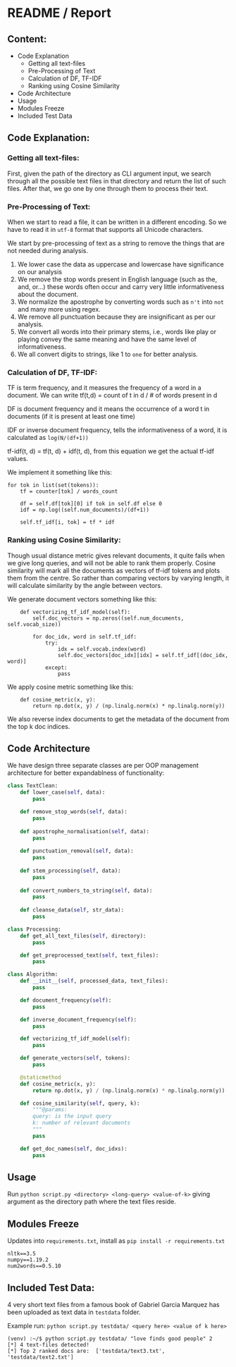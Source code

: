 # README / Report


## Content:
- Code Explanation
	- Getting all text-files
	- Pre-Processing of Text
	- Calculation of DF, TF-IDF
	- Ranking using Cosine Similarity
- Code Architecture
- Usage
- Modules Freeze
- Included Test Data

## Code Explanation:

### Getting all text-files:

First, given the path of the directory as CLI argument input, we search through all the possible text files in that directory and return the list of such files. After that, we go one by one through them to process their text.


### Pre-Processing of Text:

When we start to read a file, it can be written in a different encoding. So we have to read it in `utf-8` format that supports all Unicode characters.

We start by pre-processing of text as a string to remove the things that are not needed during analysis.
1. We lower case the data as uppercase and lowercase have significance on our analysis
2. We remove the stop words present in English language (such as the, and, or...) these words often occur and carry very little informativeness about the document.
3. We normalize the apostrophe by converting words such as `n't` into `not` and many more using regex.
4. We remove all punctuation because they are insignificant as per our analysis.
5. We convert all words into their primary stems, i.e., words like play or playing convey the same meaning and have the same level of informativeness.
6. We all convert digits to strings, like 1 to `one` for better analysis.


### Calculation of DF, TF-IDF:

TF is term frequency, and it measures the frequency of a word in a document.
We can write tf(t,d) = count of t in d / # of words present in d

DF is document frequency and it means the occurrence of a word t in documents (if it is present at least one time)

IDF or inverse document frequency, tells the informativeness of a word, it is calculated as `log(N/(df+1))`

tf-idf(t, d) = tf(t, d) + idf(t, d), from this equation we get the actual tf-idf values.

We implement it something like this:
```
for tok in list(set(tokens)):
    tf = counter[tok] / words_count

    df = self.df[tok][0] if tok in self.df else 0 
    idf = np.log((self.num_documents)/(df+1))

    self.tf_idf[i, tok] = tf * idf
```


### Ranking using Cosine Similarity:

Though usual distance metric gives relevant documents, it quite fails when we give long queries, and will not be able to rank them properly. Cosine similarity will mark all the documents as vectors of tf-idf tokens and plots them from the centre. So rather than comparing vectors by varying length, it will calculate similarity by the angle between vectors.


We generate document vectors something like this:
```
    def vectorizing_tf_idf_model(self):
        self.doc_vectors = np.zeros((self.num_documents, self.vocab_size))

        for doc_idx, word in self.tf_idf:
            try:
                idx = self.vocab.index(word)
                self.doc_vectors[doc_idx][idx] = self.tf_idf[(doc_idx, word)]
            except:
                pass
```

We apply cosine metric something like this:
```
    def cosine_metric(x, y):
        return np.dot(x, y) / (np.linalg.norm(x) * np.linalg.norm(y))
```

We also reverse index documents to get the metadata of the document from the top k doc indices.


## Code Architecture

We have design three separate classes are per OOP management architecture for better expandablness of functionality:

```python
class TextClean:
    def lower_case(self, data):
        pass

    def remove_stop_words(self, data):
        pass
    
    def apostrophe_normalisation(self, data):        
        pass
    
    def punctuation_removal(self, data):
		pass        
    
    def stem_processing(self, data):
    	pass
    
    def convert_numbers_to_string(self, data):
        pass
    
    def cleanse_data(self, str_data):
    	pass
```

```python
class Processing:
    def get_all_text_files(self, directory):
        pass

    def get_preprocessed_text(self, text_files):
        pass
```


```python
class Algorithm:
    def __init__(self, processed_data, text_files):
    	pass

    def document_frequency(self):
    	pass

    def inverse_document_frequency(self):
    	pass

    def vectorizing_tf_idf_model(self):
    	pass

    def generate_vectors(self, tokens):
    	pass

    @staticmethod
    def cosine_metric(x, y):
        return np.dot(x, y) / (np.linalg.norm(x) * np.linalg.norm(y))

    def cosine_similarity(self, query, k):
        """@params:
        query: is the input query
        k: number of relevant documents
        """
        pass

    def get_doc_names(self, doc_idxs):
    	pass
```

## Usage

Run `python script.py <directory> <long-query> <value-of-k>` giving argument as the directory path where the text files reside.


## Modules Freeze

Updates into `requirements.txt`, install as `pip install -r requirements.txt`

```
nltk==3.5
numpy==1.19.2
num2words==0.5.10
```

## Included Test Data:

4 very short text files from a famous book of Gabriel Garcia Marquez has been uploaded as text data in `testdata` folder.

Example run:
`python script.py testdata/ <query here> <value of k here>`

```console
(venv) :~/$ python script.py testdata/ "love finds good people" 2
[*] 4 text-files detected!
[*] Top 2 ranked docs are:  ['testdata/text3.txt', 'testdata/text2.txt']
```
